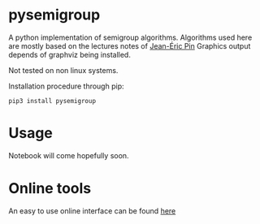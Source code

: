 # pysemigroup

A python implementation of semigroup algorithms. 
Algorithms used here are mostly based on the lectures notes of [Jean-Éric Pin](https://www.irif.fr/~jep//PDF/MPRI/MPRI.pdf)
Graphics output depends of graphviz being installed. 

Not tested on non linux systems. 

Installation procedure through pip: 

``` 
pip3 install pysemigroup
```

# Usage 
Notebook will come hopefully soon. 

# Online tools

An easy to use online interface can be found [here](https://paperman.name/semigroup/)